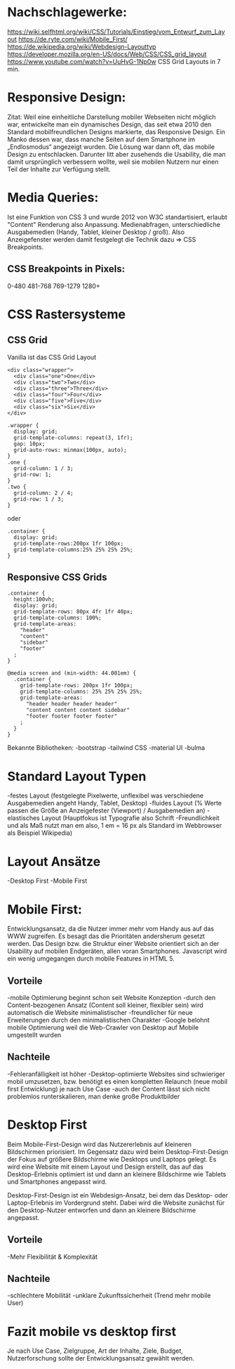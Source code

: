 # Nachschlagewerke:

https://wiki.selfhtml.org/wiki/CSS/Tutorials/Einstieg/vom_Entwurf_zum_Layout
https://de.ryte.com/wiki/Mobile_First/
https://de.wikipedia.org/wiki/Webdesign-Layouttyp
https://developer.mozilla.org/en-US/docs/Web/CSS/CSS_grid_layout
https://www.youtube.com/watch?v=UuHvG-1Np0w  CSS Grid Layouts in 7 min.


# Responsive Design:
Zitat: Weil eine einheitliche Darstellung mobiler Webseiten nicht möglich war, entwickelte man ein dynamisches Design, das seit etwa 2010 den Standard mobilfreundlichen Designs markierte, das Responsive Design. Ein Manko dessen war, dass manche Seiten auf dem Smartphone im „Endlosmodus“ angezeigt wurden. Die Lösung war dann oft, das mobile Design zu entschlacken. Darunter litt aber zusehends die Usability, die man damit ursprünglich verbessern wollte, weil sie mobilen Nutzern nur einen Teil der Inhalte zur Verfügung stellt. 


# Media Queries:

Ist eine Funktion von CSS 3 und wurde 2012 von W3C standartisiert, erlaubt "Content" Renderung also Anpassung. Medienabfragen, unterschiedliche Ausgabemedien (Handy, Tablet, kleiner Desktop / groß). Also Anzeigefenster werden damit festgelegt die Technik dazu => CSS Breakpoints.

## CSS Breakpoints in Pixels:

0-480
481-768
769-1279
1280+


# CSS Rastersysteme 


## CSS Grid

Vanilla ist das CSS Grid Layout

```
<div class="wrapper">
  <div class="one">One</div>
  <div class="two">Two</div>
  <div class="three">Three</div>
  <div class="four">Four</div>
  <div class="five">Five</div>
  <div class="six">Six</div>
</div>
```

```
.wrapper {
  display: grid;
  grid-template-columns: repeat(3, 1fr);
  gap: 10px;
  grid-auto-rows: minmax(100px, auto);
}
.one {
  grid-column: 1 / 3;
  grid-row: 1;
}
.two {
  grid-column: 2 / 4;
  grid-row: 1 / 3;
}
```

oder 

```
.container { 
  display: grid; 
  grid-template-rows:200px 1fr 100px; 
  grid-template-columns:25% 25% 25% 25%; 
}
```


## Responsive CSS Grids


```
.container { 
  height:100vh; 
  display: grid; 
  grid-template-rows: 80px 4fr 1fr 40px; 
  grid-template-columns: 100%; 
  grid-template-areas:  
    "header" 
    "content" 
    "sidebar" 
    "footer" 
  ; 
} 

@media screen and (min-width: 44.001em) { 
  .container { 
    grid-template-rows: 200px 1fr 100px; 
    grid-template-columns: 25% 25% 25% 25%; 
    grid-template-areas:  
      "header header header header" 
      "content content content sidebar" 
      "footer footer footer footer" 
    ; 
  } 
}
```

Bekannte Bibliotheken: 
-bootstrap
-tailwind CSS
-material UI
-bulma


# Standard Layout Typen

-festes Layout (festgelegte Pixelwerte, unflexibel was verschiedene Ausgabemedien angeht Handy, Tablet, Desktop)
-fluides Layout (% Werte passen die Größe an Anzeigefester (Viewport) / Ausgabemedien an)
-elastisches Layout (Hauptfokus ist Typografie also Schrift -Freundlichkeit und als Maß nutzt man em also, 1 em = 16 px als Standard im Webbrowser als Beispiel Wikipedia)


# Layout Ansätze

-Desktop First
-Mobile First


# Mobile First:

Entwicklungsansatz, da die Nutzer immer mehr vom Handy aus auf das WWW zugreifen. Es besagt das die Prioritäten andersherum gesetzt werden. Das Design bzw. die Struktur einer Website orientiert sich an der Usability auf mobilen Endgeräten, allen voran Smartphones. Javascript wird ein wenig umgegangen durch mobile Features in HTML 5.

## Vorteile

-mobile Optimierung beginnt schon seit Website Konzeption
-durch den Content-bezogenen Ansatz (Content soll kleiner, flexibler sein) wird automatisch die Website minimalistischer
-freundlicher für neue Erweiterungen durch den minimalistischen Charakter
-Google belohnt mobile Optimierung weil die Web-Crawler von Desktop auf Mobile umgestellt wurden 

## Nachteile

-Fehleranfälligkeit ist höher
-Desktop-optimierte Websites sind schwieriger mobil umzusetzen, bzw. benötigt es einen kompletten Relaunch (neue mobil first Entwicklung) je nach Use Case
-auch der Content lässt sich nicht problemlos runterskalieren, man denke große Produktbilder


# Desktop First

Beim Mobile-First-Design wird das Nutzererlebnis auf kleineren Bildschirmen priorisiert. Im Gegensatz dazu wird beim Desktop-First-Design der Fokus auf größere Bildschirme wie Desktops und Laptops gelegt. Es wird eine Website mit einem Layout und Design erstellt, das auf das Desktop-Erlebnis optimiert ist und dann an kleinere Bildschirme wie Tablets und Smartphones angepasst wird.

Desktop-First-Design ist ein Webdesign-Ansatz, bei dem das Desktop- oder Laptop-Erlebnis im Vordergrund steht. Dabei wird die Website zunächst für den Desktop-Nutzer entworfen und dann an kleinere Bildschirme angepasst.

## Vorteile

-Mehr Flexibilität & Komplexität

## Nachteile

-schlechtere Mobilität
-unklare Zukunftssicherheit (Trend mehr mobile User)


# Fazit mobile vs desktop first

Je nach Use Case, Zielgruppe, Art der Inhalte, Ziele, Budget, Nutzerforschung sollte der Entwicklungsansatz gewählt werden.


